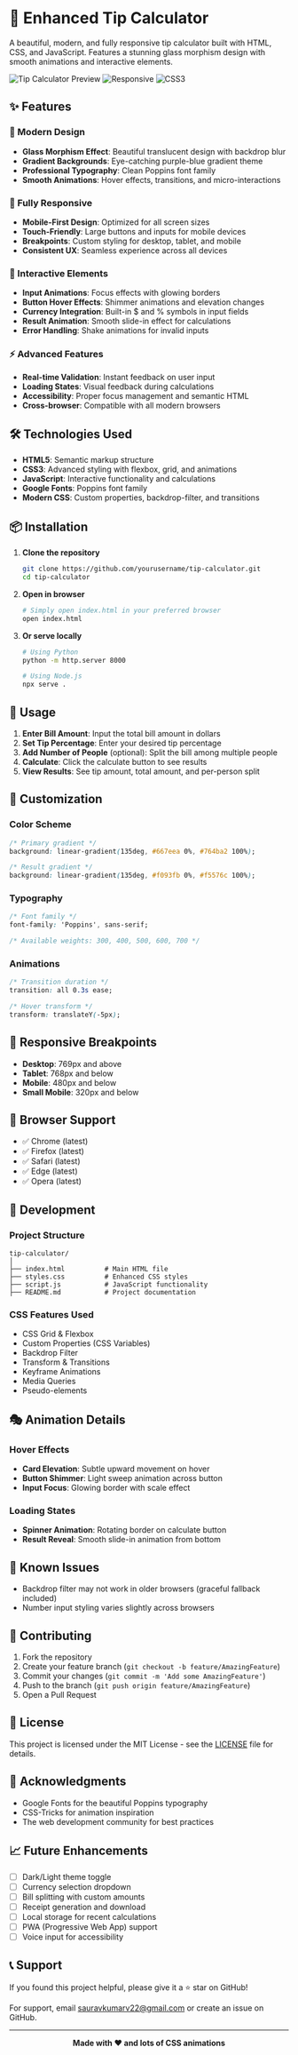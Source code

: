 # 🧮 Enhanced Tip Calculator

A beautiful, modern, and fully responsive tip calculator built with HTML, CSS, and JavaScript. Features a stunning glass morphism design with smooth animations and interactive elements.

![Tip Calculator Preview](https://img.shields.io/badge/Status-Active-brightgreen) ![Responsive](https://img.shields.io/badge/Responsive-Yes-blue) ![CSS3](https://img.shields.io/badge/CSS3-Enhanced-orange)

## ✨ Features

### 🎨 Modern Design
- **Glass Morphism Effect**: Beautiful translucent design with backdrop blur
- **Gradient Backgrounds**: Eye-catching purple-blue gradient theme
- **Professional Typography**: Clean Poppins font family
- **Smooth Animations**: Hover effects, transitions, and micro-interactions

### 📱 Fully Responsive
- **Mobile-First Design**: Optimized for all screen sizes
- **Touch-Friendly**: Large buttons and inputs for mobile devices
- **Breakpoints**: Custom styling for desktop, tablet, and mobile
- **Consistent UX**: Seamless experience across all devices

### 🚀 Interactive Elements
- **Input Animations**: Focus effects with glowing borders
- **Button Hover Effects**: Shimmer animations and elevation changes
- **Currency Integration**: Built-in $ and % symbols in input fields
- **Result Animation**: Smooth slide-in effect for calculations
- **Error Handling**: Shake animations for invalid inputs

### ⚡ Advanced Features
- **Real-time Validation**: Instant feedback on user input
- **Loading States**: Visual feedback during calculations
- **Accessibility**: Proper focus management and semantic HTML
- **Cross-browser**: Compatible with all modern browsers

## 🛠️ Technologies Used

- **HTML5**: Semantic markup structure
- **CSS3**: Advanced styling with flexbox, grid, and animations
- **JavaScript**: Interactive functionality and calculations
- **Google Fonts**: Poppins font family
- **Modern CSS**: Custom properties, backdrop-filter, and transitions

## 📦 Installation

1. **Clone the repository**
   ```bash
   git clone https://github.com/yourusername/tip-calculator.git
   cd tip-calculator
   ```

2. **Open in browser**
   ```bash
   # Simply open index.html in your preferred browser
   open index.html
   ```

3. **Or serve locally**
   ```bash
   # Using Python
   python -m http.server 8000
   
   # Using Node.js
   npx serve .
   ```

## 🎯 Usage

1. **Enter Bill Amount**: Input the total bill amount in dollars
2. **Set Tip Percentage**: Enter your desired tip percentage
3. **Add Number of People** (optional): Split the bill among multiple people
4. **Calculate**: Click the calculate button to see results
5. **View Results**: See tip amount, total amount, and per-person split

## 🎨 Customization

### Color Scheme
```css
/* Primary gradient */
background: linear-gradient(135deg, #667eea 0%, #764ba2 100%);

/* Result gradient */
background: linear-gradient(135deg, #f093fb 0%, #f5576c 100%);
```

### Typography
```css
/* Font family */
font-family: 'Poppins', sans-serif;

/* Available weights: 300, 400, 500, 600, 700 */
```

### Animations
```css
/* Transition duration */
transition: all 0.3s ease;

/* Hover transform */
transform: translateY(-5px);
```

## 📱 Responsive Breakpoints

- **Desktop**: 769px and above
- **Tablet**: 768px and below
- **Mobile**: 480px and below
- **Small Mobile**: 320px and below

## 🌟 Browser Support

- ✅ Chrome (latest)
- ✅ Firefox (latest)
- ✅ Safari (latest)
- ✅ Edge (latest)
- ✅ Opera (latest)

## 🔧 Development

### Project Structure
```
tip-calculator/
│
├── index.html          # Main HTML file
├── styles.css          # Enhanced CSS styles
├── script.js           # JavaScript functionality
├── README.md           # Project documentation

```

### CSS Features Used
- CSS Grid & Flexbox
- Custom Properties (CSS Variables)
- Backdrop Filter
- Transform & Transitions
- Keyframe Animations
- Media Queries
- Pseudo-elements

## 🎭 Animation Details

### Hover Effects
- **Card Elevation**: Subtle upward movement on hover
- **Button Shimmer**: Light sweep animation across button
- **Input Focus**: Glowing border with scale effect

### Loading States
- **Spinner Animation**: Rotating border on calculate button
- **Result Reveal**: Smooth slide-in animation from bottom

## 🐛 Known Issues

- Backdrop filter may not work in older browsers (graceful fallback included)
- Number input styling varies slightly across browsers

## 🤝 Contributing

1. Fork the repository
2. Create your feature branch (`git checkout -b feature/AmazingFeature`)
3. Commit your changes (`git commit -m 'Add some AmazingFeature'`)
4. Push to the branch (`git push origin feature/AmazingFeature`)
5. Open a Pull Request

## 📝 License

This project is licensed under the MIT License - see the [LICENSE](LICENSE) file for details.


## 🙏 Acknowledgments

- Google Fonts for the beautiful Poppins typography
- CSS-Tricks for animation inspiration
- The web development community for best practices

## 📈 Future Enhancements

- [ ] Dark/Light theme toggle
- [ ] Currency selection dropdown
- [ ] Bill splitting with custom amounts
- [ ] Receipt generation and download
- [ ] Local storage for recent calculations
- [ ] PWA (Progressive Web App) support
- [ ] Voice input for accessibility

## 📞 Support

If you found this project helpful, please give it a ⭐ star on GitHub!

For support, email sauravkumarv22@gmail.com or create an issue on GitHub.

---

<div align="center">
  <strong>Made with ❤️ and lots of CSS animations</strong>
</div>
